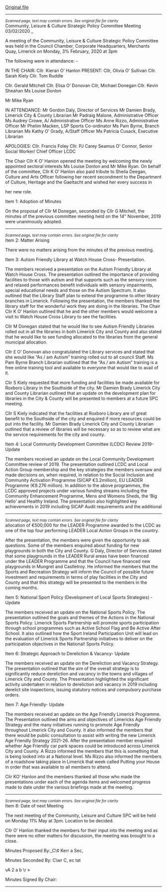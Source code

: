 [Original file](https://www.limerick.ie/sites/default/files/media/documents/2021-10/meeting-minutes-of-the-community-leisure-and-culture-strategic-policy-committee-3rd-february-2020.pdf)

---
*<small>Scanned page, text may contain errors. See original file for clarity</small>*  
Community, Leisure & Culture Strategic Policy Committee Meeting 03/02/2020 _

A meeting of the Community, Leisure & Culture Strategic Policy Committee was held in the
Council Chamber, Corporate Headquarters, Merchants Quay, Limerick on Monday, 3%
February, 2020 at 3pm

The following were in attendance: -

IN THE CHAIR: Cllr. Kieran O’ Hanlon
PRESENT: Cllr, Olivia O’ Sullivan
Cllr. Sarah Kiely
Cllr. Tom Ruddle

Cllr. Gerald Mitchell
Cllr. Elisa O’ Donovan
Cilr, Michael Donegan
Cllr. Kevin Sheahan
Ms Louise Donlon

Mr Mike Ryan

IN ATTENDANCE: Mr Gordon Daly, Director of Services
Mr Damien Brady, Limerick City & County Librarian
Mr Padraig Malone, Administrative Officer
Ms Audrey Crowe, A/ Administrative Officer
Ms Anne Rizzo, Administrative Officer
Mr Phelim Macken, LSP Sports Co-ordinator
Ms Pam Byrne, Branch Librarian
Ms Kathy O’ Grady, A/Staff Officer
Ms Patricia Cusack, Executive Librarian

APOLOGIES: Cllr. Francis Foley
Cllr. PJ Carey
Seamus O' Connor, Senior Social Worker/ Chief Officer LCDC

The Chair Cllr K O’ Hanion opened the meeting by welcoming the newly appointed sectoral
interests Ms Louise Donlon and Mr Mike Ryan. On behalf of the committee, Cllr K O’ Hanlon
also paid tribute to Sheila Deegan, Culture and Arts Officer following her recent secondment
to the Department of Culture, Heritage and the Gaeltacht and wished her every success in

her new role.

Item 1: Adoption of Minutes

On the proposal of Cllr M Donegan, seconded by Cllr G Mitchell, the minutes of the previous
committee meeting held on the 14" November, 2019 were unanimously adopted.


---
*<small>Scanned page, text may contain errors. See original file for clarity</small>*  
Item 2: Matter Arising

There were no matters arising from the minutes of the previous meeting.

Item 3: Autism Friendly Library at Watch House Cross- Presentation.

The members received a presentation on the Autism Friendly Library at Watch House Cross.
The presentation outlined the importance of providing facilities to those with autism and that
supports such as the sensory room and relaxed performances benefit individuals with sensory
impairments, special educational needs and those on the Autism Spectrum. It also outlined
that the Library Staff plan to extend the programme to other library branches in Limerick.
Following the presentation, the members thanked the library staff for the wonderful work
they are doing in the libraries. The Chair Clir K O’ Hanlon outlined that he and the other
members would welcome a visit to Watch House Cross Library to see the facilities.

Cllr M Donegan stated that he would like to see Autism Friendly Libraries rolled out in all the
libraries in both Limerick City and County and also stated that he would like to see funding
allocated to the libraries from the general municipal allocation.

Cllr £ O’ Donovan also congratulated the Library services and stated that she would like “As /
am Autism” training rolled out to all council Staff. Ms Pam Byrne Branch Librarian outlined
that the “As / am Autism” training is a free online training tool and available to everyone
that would like to avail of it.

Clir S Kiely requested that more funding and facilities be made available for Roxboro Library
in the Southside of the city. Mr Damien Brady Limerick City and County Librarian outlined
that an update on the development plan for libraries in the City & County will be presented
to members at a future SPC meeting.

Cllr S Kiely indicated that the facilities at Roxboro Library are of great benefit to the
Southside of the city and enquired if more resources could be put into the facility. Mr
Damien Brady Limerick City and County Librarian outlined that a review of libraries will be
necessary so as to review what are the service requirements for the city and county.

Item 4: Local Community Development Committee (LCDC) Review 2019- Update

The members received an update on the Local Community Development Committee review
of 2019. The presentation outlined LCDC and Local Action Group membership and the key
strategies the members oversaw and made decisions on, when required, in relation to the
Social Inclusion and Community Activation Programme (SICAP €3.2million), EU LEADER
Programme (€9.276 million). In addition to the above programmes, the LCDC approved
projects under various funding streams including the Community Enhancement Programme,
Mens and Womens Sheds, the ‘Big Hello’ and Healthy Ireland. The presentation also
highlighted key achievements in 2019 including SICAP Audit requirements and the additional


---
*<small>Scanned page, text may contain errors. See original file for clarity</small>*  
allocation of €500,000 for the LEADER Programme awarded to the LCDC as one of the top
four performing LEADER Local Action Groups in the country.

After the presentation, the members were given the opportunity to ask questions. Some of
the members enquired about funding for new playgrounds in both the City and County. G
Daly, Director of Services stated that some playgrounds in the LEADER Rural areas have
been financed under the LEADER Programme and that the Council have financed new
playgrounds in Mungret and Castletroy. He informed the members that the Sports and
Recreation Strategy will inform the Council of possible future investment and requirements
in terms of play facilities in the City and County and that this strategy will be presented to
the members in the coming months.

Item 5: National Sport Policy (Development of Local Sports Strategies) - Update

The members received an update on the National Sports Policy. The presentation outlined
the goals and themes of the Actions in the National Sports Policy. Limerick Sports Partnership will
promote sports participation through school programmes such as Active School Flag and Be Active
After School. It also outlined how the Sport Ireland Participation Unit will lead on the evaluation of
Limerick Sports Partnership initiatives to deliver on the participation objectives in the National!
Sports Policy.

Item 6: Strategic Approach to Dereliction & Vacancy- Update

The members received an update on the Dereliction and Vacancy Strategy. The presentation
outlined that the aim of the overall strategy is to significantly reduce dereliction and vacancy
in the towns and villages of Limerick City and County. The Presentation highlighted the
significant activity undertaken in relation to dereliction and vacancy in 2019 including derelict
site inspections, issuing statutory notices and compulsory purchase orders.

Item 7: Age Friendly- Update

The members received an update on the Age Friendly Limerick Programme. The Presentation
outlined the aims and objectives of Limericks Age Friendly Strategy and the many initiatives
running to promote Age Friendly throughout Limerick City and County. It also informed the
members that there would be public consultation to assist with writing the new Limerick Age
Friendly Strategy 2021-26. After the presentation member enquired whether Age Friendly
car park spaces could be introduced across Limerick City and County. A Rizzo informed the
members that this is something that is being looked into at a National level. Ms Rizzo also
informed the members of a roadshow taking place in Limerick that week called Putting your
House in order that was available to all members to attend.

Clir KO’ Hanlon and the members thanked all those who made the presentations under each
of the agenda items and welcomed progress made to date under the various briefings made
at the meeting.


---
*<small>Scanned page, text may contain errors. See original file for clarity</small>*  
Item 8: Date of next Meeting

The next meeting of the Community, Leisure and Culture SPC will be held on Monday 11%
May at 3pm. Location to be decided.

Cllr O’ Hanlon thanked the members for their input into the meeting and as there were no
other matters for discussion, the meeting was brought to a close.

Minutes Proposed By:_C\\¢ Kerr a Sec,

Minutes Seconded By: C\wr C, ec tat

vA 2 a b \r »

Minutes Signed By Chair:


---
